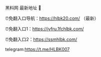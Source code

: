 黑料网 最新地址 👋

⏰免翻入口导航：https://hlbk20.com/ （最新）

⏰免翻入口1：https://jyfru.1fchlbk.com/

⏰免翻入口2：https://ssmhlbk.com/

telegram:https://t.me/HLBK007
